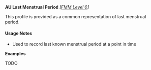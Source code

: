 **AU Last Menstrual Period** *[[FMM Level 0](guidance.html)]*

This profile is provided as a common representation of last menstrual period.

#### Usage Notes
* Used to record last known menstrual period at a point in time

**Examples**

TODO
